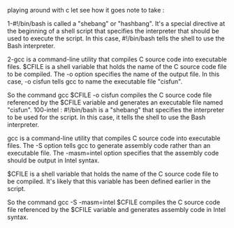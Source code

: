 playing around with c let see how it goes note to take :

1-#!/bin/bash is called a "shebang" or "hashbang". It's a special directive at the beginning of a shell script that specifies the interpreter that should be used to execute the script. In this case, #!/bin/bash tells the shell to use the Bash interpreter.

2-gcc is a command-line utility that compiles C source code into executable files. $CFILE is a shell variable that holds the name of the C source code file to be compiled. The -o option specifies the name of the output file. In this case, -o cisfun tells gcc to name the executable file "cisfun".

So the command gcc $CFILE -o cisfun compiles the C source code file referenced by the $CFILE variable and generates an executable file named "cisfun". 100-intel : #!/bin/bash is a "shebang" that specifies the interpreter to be used for the script. In this case, it tells the shell to use the Bash interpreter.

gcc is a command-line utility that compiles C source code into executable files. The -S option tells gcc to generate assembly code rather than an executable file. The -masm=intel option specifies that the assembly code should be output in Intel syntax.

$CFILE is a shell variable that holds the name of the C source code file to be compiled. It's likely that this variable has been defined earlier in the script.

So the command gcc -S -masm=intel $CFILE compiles the C source code file referenced by the $CFILE variable and generates assembly code in Intel syntax.
